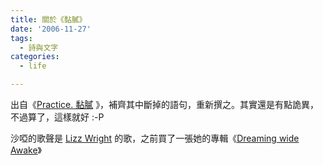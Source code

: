 ```yaml
---
title: 關於《黏膩》
date: '2006-11-27'
tags:
  - 詩與文字
categories:
  - life

---
```

出自《[Practice. 黏膩](http://yurenju.blogspot.com/2004/11/practice.html) 》，補齊其中斷掉的語句，重新撰之。其實還是有點詭異，不過算了，這樣就好 :-P  
  
沙啞的歌聲是 [Lizz Wright](http://www.lizzwright.net/) 的歌，之前買了一張她的專輯《[Dreaming wide Awake](http://www.lizzwright.net/music_1.aspx?pid=11272)》
